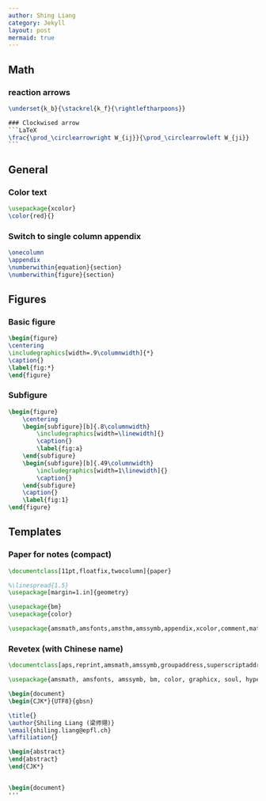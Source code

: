 ```yaml
---
author: Shing Liang
category: Jekyll
layout: post
mermaid: true
---
```


## Math
### reaction arrows

````LaTeX
\underset{k_b}{\stackrel{k_f}{\rightleftharpoons}}

### Clockwised arrow
```LaTeX
\frac{\prod_\circlearrowright W_{ij}}{\prod_\circlearrowleft W_{ji}}
```
````
## General
### Color text
```LaTeX
\usepackage{xcolor}
\color{red}{}
```

### Switch to single column appendix
```LaTeX
\onecolumn
\appendix
\numberwithin{equation}{section}
\numberwithin{figure}{section}
```

## Figures
### Basic figure
```LaTeX
\begin{figure}
\centering
\includegraphics[width=.9\columnwidth]{*}
\caption{}
\label{fig:*}
\end{figure}
```
### Subfigure
```LaTeX
\begin{figure}
    \centering
    \begin{subfigure}[b]{.8\columnwidth}
        \includegraphics[width=\linewidth]{}
        \caption{}
        \label{fig:a}
    \end{subfigure}
    \begin{subfigure}[b]{.49\columnwidth}
        \includegraphics[width=1\linewidth]{}
        \caption{}
    \end{subfigure}
    \caption{} 
    \label{fig:1}
\end{figure}
```

## Templates
### Paper for notes (compact)
```LaTeX
\documentclass[11pt,floatfix,twocolumn]{paper}

%\linespread{1.5}
\usepackage[margin=1.in]{geometry}

\usepackage{bm}
\usepackage{color}

\usepackage{amsmath,amsfonts,amsthm,amssymb,appendix,xcolor,comment,mathtools,braket,empheq,hyperref,graphicx}

```
### Revetex (with Chinese name)
```LaTeX
\documentclass[aps,reprint,amsmath,amssymb,groupaddress,superscriptaddress,prl]{revtex4-2}

\usepackage{amsmath, amsfonts, amssymb, bm, color, graphicx, soul, hyperref, CJK, xcolor, mathtools, lipsum}

\begin{document}
\begin{CJK*}{UTF8}{gbsn}

\title{}
\author{Shiling Liang (梁师翎)}
\email{shiling.liang@epfl.ch}
\affiliation{}

\begin{abstract}
\end{abstract}
\end{CJK*}


\begin{document}
'''